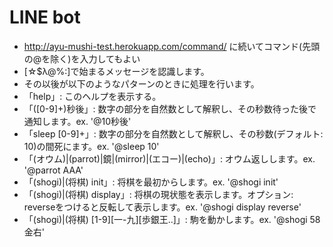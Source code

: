LINE bot
======

* http://ayu-mushi-test.herokuapp.com/command/ に続いてコマンド(先頭の@を除く)を入力してもよい
* [☆$λ@%:]で始まるメッセージを認識します。
* その以後が以下のようなパターンのときに処理を行います。
* 「help」: このヘルプを表示する。
* 「(\[0-9\]+)秒後」:  数字の部分を自然数として解釈し、その秒数待った後で通知します。ex. '@10秒後'
* 「sleep \[0-9\]+」:  数字の部分を自然数として解釈し、その秒数(デフォルト: 10)の間死にます。ex. '@sleep 10'
* 「(オウム)|(parrot)|鏡|(mirror)|(エコー)|(echo)」: オウム返しします。ex. '@parrot AAA'
* 「(shogi)|(将棋) init」: 将棋を最初からします。ex. '@shogi init'
* 「(shogi)|(将棋) display」: 将棋の現状態を表示します。オプション: reverseをつけると反転して表示します。ex. '@shogi display reverse'
* 「(shogi)|(将棋) \[1-9\]\[一-九\]\[歩銀王..\]」: 駒を動かします。ex. '@shogi 58金右'
